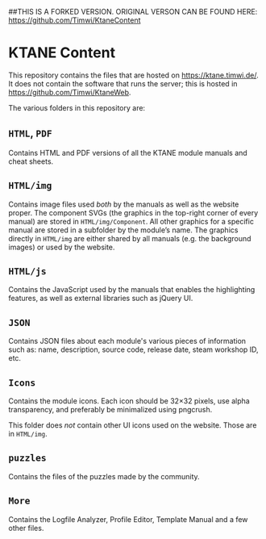 ##THIS IS A FORKED VERSION. ORIGINAL VERSON CAN BE FOUND HERE: https://github.com/Timwi/KtaneContent

# KTANE Content

This repository contains the files that are hosted on https://ktane.timwi.de/. It does not contain the software that runs the server; this is hosted in https://github.com/Timwi/KtaneWeb.

The various folders in this repository are:

## `HTML`, `PDF`

Contains HTML and PDF versions of all the KTANE module manuals and cheat sheets.

## `HTML/img`

Contains image files used _both_ by the manuals as well as the website proper. The component SVGs (the graphics in the top-right corner of every manual) are stored in `HTML/img/Component`. All other graphics for a specific manual are stored in a subfolder by the module’s name. The graphics directly in `HTML/img` are either shared by all manuals (e.g. the background images) or used by the website.

## `HTML/js`

Contains the JavaScript used by the manuals that enables the highlighting features, as well as external libraries such as jQuery UI.

## `JSON`

Contains JSON files about each module's various pieces of information such as: name, description, source code, release date, steam workshop ID, etc.

## `Icons`

Contains the module icons. Each icon should be 32×32 pixels, use alpha transparency, and preferably be minimalized using pngcrush.

This folder does _not_ contain other UI icons used on the website. Those are in `HTML/img`.

## `puzzles`

Contains the files of the puzzles made by the community.

## `More`

Contains the Logfile Analyzer, Profile Editor, Template Manual and a few other files.
